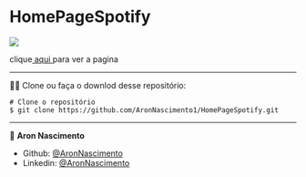 # HomePageSpotify

![](https://github.com/AronNascimento1/HomePageSpotify/blob/main/assets/GifHomePage.gif)

clique<a href="https://aronnascimento1.github.io/HomePageSpotify/"> aqui </a>para ver a pagina

_________
🧑‍💻 Clone ou faça o downlod desse repositório:

```
# Clone o repositório
$ git clone https://github.com/AronNascimento1/HomePageSpotify.git
```


_________

👤 **Aron Nascimento**
* Github: [@AronNascimento](https://github.com/AronNascimento1)
* Linkedin: [@AronNascimento](https://www.linkedin.com/in/aron-nascimento-a09bbba0/)



